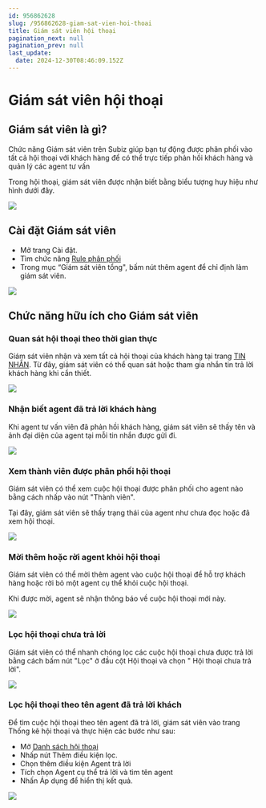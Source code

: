 ```yaml
---
id: 956862628
slug: /956862628-giam-sat-vien-hoi-thoai
title: Giám sát viên hội thoại
pagination_next: null
pagination_prev: null
last_update:
  date: 2024-12-30T08:46:09.152Z
---
```


# Giám sát viên hội thoại

## Giám sát viên là gì?


Chức năng Giám sát viên trên Subiz giúp bạn tự động được phân phối vào tất cả hội thoại với khách hàng để có thể trực tiếp phản hồi khách hàng và quản lý các agent tư vấn

Trong hội thoại, giám sát viên được nhận biết bằng biểu tượng huy hiệu như hình dưới đây.


![](https://vcdn.subiz-cdn.com/file/dac63cc3efe28187d9ca06614a1efa3ba4e3a7afa3fe863167823e07942fb6ef_acpxkgumifuoofoosble)

## Cài đặt Giám sát viên


- Mở trang Cài đặt.
- Tìm chức năng [Rule phân phối](https://app.subiz.com.vn/settings/rule-setting)
- Trong mục “Giám sát viên tổng", bấm nút thêm agent để chỉ định làm giám sát viên.


![](https://vcdn.subiz-cdn.com/file/848a3b5cf2db0719e52f59b984f89f2d7d32d0c29c8091e294e0d21ed644f8ed_acpxkgumifuoofoosble)



## Chức năng hữu ích cho Giám sát viên

### Quan sát hội thoại theo thời gian thực


Giám sát viên nhận và xem tất cả hội thoại của khách hàng tại trang [TIN NHẮN](https://app.subiz.com.vn/convo). Từ đây, giám sát viên có thể quan sát hoặc tham gia nhắn tin trả lời khách hàng khi cần thiết.




![](https://vcdn.subiz-cdn.com/file/025d7779d8f69b90b12d9d5b8b3e9b8bd47fab2a04f36d76afb1f3c4b851e4e5_acpxkgumifuoofoosble)

### Nhận biết agent đã trả lời khách hàng


Khi agent tư vấn viên đã phản hồi khách hàng, giám sát viên sẽ thấy tên và ảnh đại diện của agent tại mỗi tin nhắn được gửi đi.




![](https://vcdn.subiz-cdn.com/file/9f0f12d7c19f73611ce1cfe31d4c9b7040f451c872dbd3ef0a460a94538c1dfe_acpxkgumifuoofoosble)



### Xem thành viên được phân phối hội thoại


Giám sát viên có thể xem cuộc hội thoại được phân phối cho agent nào bằng cách nhấp vào nút "Thành viên". 



Tại đây, giám sát viên sẽ thấy trạng thái của agent như chưa đọc hoặc đã xem hội thoại.




![](https://vcdn.subiz-cdn.com/file/a91b6b51bbadb2d2177d0326f168d5a751ad612e37e9d066cd67fbfaa53fba38_acpxkgumifuoofoosble)



### Mời thêm hoặc rời agent khỏi hội thoại




Giám sát viên có thể mời thêm agent vào cuộc hội thoại để hỗ trợ khách hàng hoặc rời bỏ một agent cụ thể khỏi cuộc hội thoại. 



Khi được mời, agent sẽ nhận thông báo về cuộc hội thoại mới này.




![](https://vcdn.subiz-cdn.com/file/c8048c1b9976bf462d8d51106617a2bdd830ddec2285ed11d6b3e9a1aecefdca_acpxkgumifuoofoosble)

### Lọc hội thoại chưa trả lời


Giám sát viên có thể nhanh chóng lọc các cuộc hội thoại chưa được trả lời bằng cách bấm nút "Lọc" ở đầu cột Hội thoại và chọn " Hội thoại chưa trả lời".




![](https://vcdn.subiz-cdn.com/file/fa223cc732afe6ab637daad638ef8e808056df2cedd1aa63c7b0b85c1208fc17_acpxkgumifuoofoosble)

### Lọc hội thoại theo tên agent đã trả lời khách


Để tìm cuộc hội thoại theo tên agent đã trả lời, giám sát viên vào trang Thống kê hội thoại và thực hiện các bước như sau:

- Mở [Danh sách hội thoại](https://app.subiz.com.vn/new-reports/convo-list)
- Nhấp nút Thêm điều kiện lọc.
- Chọn thêm điều kiện Agent trả lời
- Tích chọn Agent cụ thể trả lời và tìm tên agent
- Nhấn Áp dụng để hiển thị kết quả.


![](https://vcdn.subiz-cdn.com/file/b8fdac1277fc829555dc3d6ae86882f66c89c80b9f61c28b524e88ceff4b725a_acpxkgumifuoofoosble)